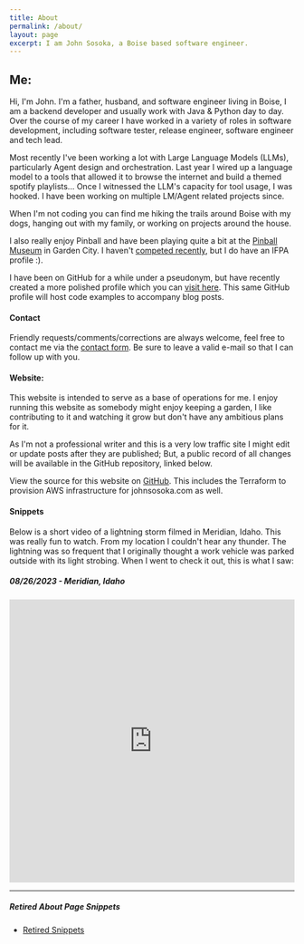 ```yaml
---
title: About
permalink: /about/
layout: page
excerpt: I am John Sosoka, a Boise based software engineer.
---
```


## Me:

Hi, I'm John. I'm a father, husband, and software engineer living in Boise, I am a backend developer and usually work 
with Java & Python day to day. Over the course of my career I have worked in a variety of roles in software development,
including software tester, release engineer, software engineer and tech lead.

Most recently I've been working a lot with Large Language Models (LLMs), particularly Agent design and orchestration. Last
year I wired up a language model to a tools that allowed it to browse the internet and build a themed spotify playlists... 
Once I witnessed the LLM's capacity for tool usage, I was hooked. I have been working on multiple LM/Agent related projects 
since.

When I'm not coding you can find me hiking the trails around Boise with my dogs, hanging out with my family, or 
working on projects around the house. 

I also really enjoy Pinball and have been playing quite a bit at the [Pinball Museum](https://idahopinballmuseum.com/)
in Garden City. I haven't [competed recently](https://www.ifpapinball.com/player.php?p=50104#past), but I do have an IFPA profile :).

I have been on GitHub for a while under a pseudonym, but have recently created a more polished profile which you can 
[visit here](https://github.com/johnsosoka). This same GitHub profile will host code examples to accompany blog posts.

#### Contact

Friendly requests/comments/corrections are always welcome, feel free to contact me via the [contact form](/contact/). 
Be sure to leave a valid e-mail so that I can follow up with you.

#### Website:

This website is intended to serve as a base of operations for me. I enjoy running this website as somebody might enjoy 
keeping a garden, I like contributing to it and watching it grow but don't have any ambitious plans for it.

As I'm not a professional writer and this is a very low traffic site I might edit or update posts after they are 
published; But, a public record of all changes will be available in the GitHub repository, linked below.

View the source for this website on [GitHub](https://github.com/johnsosoka/jscom-blog). This includes the Terraform to provision AWS infrastructure for johnsosoka.com as well.

#### Snippets

Below is a short video of a lightning storm filmed in Meridian, Idaho. This was really fun to watch. From 
my location I couldn't hear any thunder. The lightning was so frequent that I originally thought a work vehicle was
parked outside with its light strobing. When I went to check it out, this is what I saw:

##### 08/26/2023 - Meridian, Idaho
<iframe style="width:100%" height=500 src="https://www.youtube.com/embed/17ewAztiQ5E?si=AzeJgq0oZzgFuc_f" title="YouTube video player" frameborder="0" allow="accelerometer; autoplay; clipboard-write; encrypted-media; gyroscope; picture-in-picture; web-share" allowfullscreen></iframe>

---

##### Retired About Page Snippets

* [Retired Snippets](/retired/about/)

